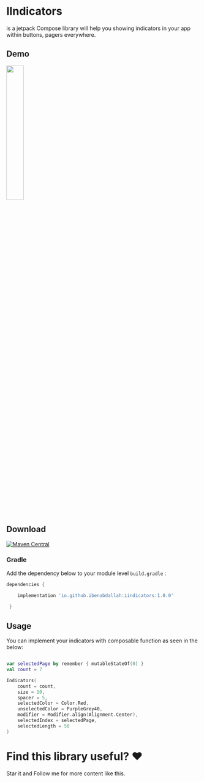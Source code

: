 
# IIndicators 

is a jetpack Compose library will help you showing indicators in your app within buttons, pagers everywhere. 


## Demo
<img src="https://user-images.githubusercontent.com/8763140/213685184-7e1fe87b-bdc7-475b-930c-ec9f2c56ea66.gif" width="30%" height="30%"/>

## Download

[![Maven Central](https://maven-badges.herokuapp.com/maven-central/io.github.ibenabdallah/iindicators/badge.svg)](https://central.sonatype.dev/artifact/io.github.ibenabdallah/iindicators/1.0.0)

### Gradle
Add the dependency below to your module level `build.gradle` :

```groovy
dependencies { 

    implementation 'io.github.ibenabdallah:iindicators:1.0.0'
 
 }
```

## Usage 
You can implement your indicators with composable function as seen in the below:

```kotlin

var selectedPage by remember { mutableStateOf(0) }
val count = 7

Indicators(
    count = count,
    size = 10,
    spacer = 5,
    selectedColor = Color.Red,
    unselectedColor = PurpleGrey40,
    modifier = Modifier.align(Alignment.Center),
    selectedIndex = selectedPage,
    selectedLength = 50
)

```



# Find this library useful? ❤️

Star it and Follow me for more content like this. 
